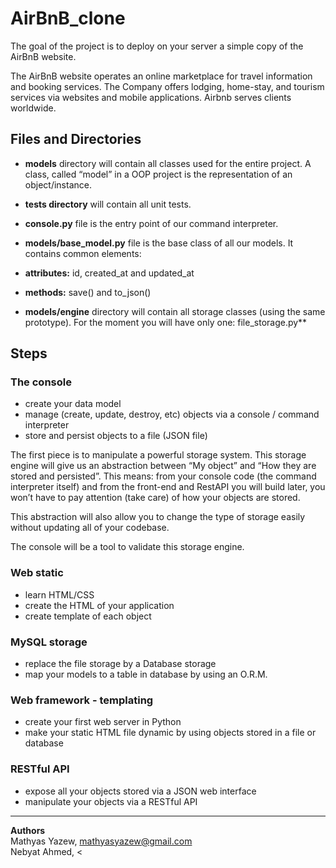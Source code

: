 <h1> AirBnB_clone </h1>

The goal of the project is to deploy on your server a simple copy of the AirBnB website.

The AirBnB website operates an online marketplace for travel information and booking services. The Company offers lodging, home-stay, and tourism services via websites and mobile applications. Airbnb serves clients worldwide.

<h2>Files and Directories</h2>

* <b>models</b> directory will contain all classes used for the entire project. A class, called “model” in a OOP project is the representation of an object/instance.

* <b>tests directory</b> will contain all unit tests.

* <b>console.py</b> file is the entry point of our command interpreter.

* <b>models/base_model.py</b> file is the base class of all our models. It contains common elements:

* <b>attributes:</b> id, created_at and updated_at

* <b>methods:</b> save() and to_json()

* <b>models/engine</b> directory will contain all storage classes (using the same prototype). For the moment you will have only one: file_storage.py**

<h2> Steps </h2>

<h3>The console</h3>

* create your data model
* manage (create, update, destroy, etc) objects via a console / command interpreter
* store and persist objects to a file (JSON file)

The first piece is to manipulate a powerful storage system. This storage engine will give us an abstraction between “My object” and “How they are stored and persisted”. This means: from your console code (the command interpreter itself) and from the front-end and RestAPI you will build later, you won’t have to pay attention (take care) of how your objects are stored.

This abstraction will also allow you to change the type of storage easily without updating all of your codebase.

The console will be a tool to validate this storage engine.

<h3> Web static </h3>

* learn HTML/CSS
* create the HTML of your application
* create template of each object

<h3>MySQL storage</h3>

* replace the file storage by a Database storage
* map your models to a table in database by using an O.R.M.

<h3>Web framework - templating</h3>

* create your first web server in Python
* make your static HTML file dynamic by using objects stored in a file or database

<h3> RESTful API </h3>

* expose all your objects stored via a JSON web interface
* manipulate your objects via a RESTful API
----------------------------------------
<b> Authors </b> <br>
Mathyas Yazew, <mathyasyazew@gmail.com> <br>
Nebyat Ahmed, <
